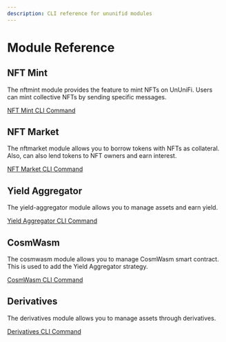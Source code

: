 ```yaml
---
description: CLI reference for ununifid modules
---
```


# Module Reference

## NFT Mint

The nftmint module provides the feature to mint NFTs on UnUniFi. Users can mint collective NFTs by sending specific messages.

[NFT Mint CLI Command](nftmint.md)

## NFT Market

The nftmarket module allows you to borrow tokens with NFTs as collateral. Also, can also lend tokens to NFT owners and earn interest.

[NFT Market CLI Command](nftmarket.md)

## Yield Aggregator

The yield-aggregator module allows you to manage assets and earn yield.

[Yield Aggregator CLI Command](yield-aggregator.md)

## CosmWasm

The cosmwasm module allows you to manage CosmWasm smart contract.
This is used to add the Yield Aggregator strategy.

[CosmWasm CLI Command](cosmwasm.md)

## Derivatives

The derivatives module allows you to manage assets through derivatives.

[Derivatives CLI Command](derivatives.md)